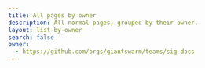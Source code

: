 ```yaml
---
title: All pages by owner
description: All normal pages, grouped by their owner.
layout: list-by-owner
search: false
owner:
  - https://github.com/orgs/giantswarm/teams/sig-docs
---
```

